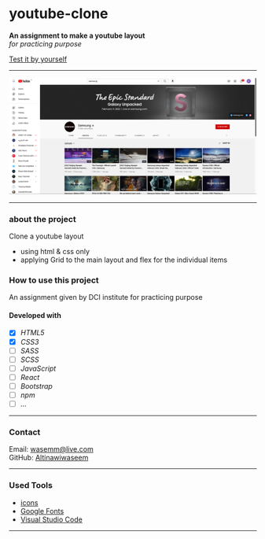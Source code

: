 # youtube-clone

**An assignment to make a youtube layout**  
_for practicing purpose_

[Test it by yourself](https://altinawiwaseem.github.io/youtube-clone/)

---

![layout](./img/layout.png)


---
### about the project
Clone a youtube layout 
- using html & css only
- applying Grid to the main layout and flex for the individual items

### How to use this project
An assignment given by DCI institute for practicing purpose 

#### Developed with
- [x] _HTML5_
- [x] _CSS3_
- [ ] _SASS_
- [ ] _SCSS_
- [ ] _JavaScript_
- [ ] _React_
- [ ] _Bootstrap_
- [ ] _npm_
- [ ] _..._

---
### Contact
Email: <wasemm@live.com><br>
GitHub: [Altinawiwaseem](https://github.com/altinawiwaseem)

---

### Used Tools

- [icons](https://fontawesome.com/)
- [Google Fonts](https://fonts.google.com/)
- [Visual Studio Code](https://code.visualstudio.com/)

---
